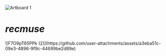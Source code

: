 ![Artboard 1](https://github.com/RecontresMusic/recmus/assets/110759159/a42ed637-e904-4885-a3df-c4ddb0183f79)
<h1 style="font-weight: bold;font-size: 30px;font-style: italic;">recmuse</h1>
![F7O9pT65PPk (2)](https://github.com/user-attachments/assets/a3eba51c-09e3-4896-9f9c-44699be2d89e)
